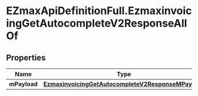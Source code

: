 # EZmaxApiDefinitionFull.EzmaxinvoicingGetAutocompleteV2ResponseAllOf

## Properties

Name | Type | Description | Notes
------------ | ------------- | ------------- | -------------
**mPayload** | [**EzmaxinvoicingGetAutocompleteV2ResponseMPayload**](EzmaxinvoicingGetAutocompleteV2ResponseMPayload.md) |  | 


